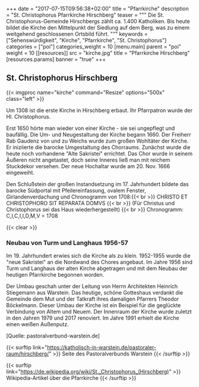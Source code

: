 +++
date = "2017-07-15T09:56:38+02:00"
title = "Pfarrkirche"
description = "St. Christophorus Pfarrkirche Hirschberg"
teaser = """
Die St. Christophorus-Gemeinde Hirschbergs zählt ca. 1.400 Katholiken. Bis heute bildet die Kirche den Mittelpunkt der Siedlung auf dem Berg, was zu einem weitgehend geschlossenen Ortsbild führt.
"""
keywords = ["Sehenswürdigkeit", "Kirche", "Pfarrkirche", "St. Christophorus"]
categories = ["poi"]
categories_weight = 10
[menu.main]
    parent = "poi"    
weight = 10
[[resources]]
    src = "kirche.jpg"
    title = "Pfarrkirche Hirschberg"
[resources.params]
    banner = "true"
+++

## St. Christophorus Hirschberg

{{< imgproc name="kirche" command="Resize" options="500x" class="left" >}}

Um 1308 ist die erste Kirche in Hirschberg erbaut. Ihr Pfarrpatron wurde der Hl. Christophorus.

Erst 1650 hörte man wieder von einer Kirche - sie sei ungepflegt und baufällig. Die Um- und Neugestaltung der Kirche begann 1660. Der Freiherr Rab Gaudenz von und zu Weichs wurde zum großen Wohltäter der Kirche. Er iniziierte die barocke Umgestaltung des Chorraums. Zunächst wurde die heute noch vorhandene "Alte Sakristei" errichtet. Das Chor wurde in seinem Äußeren nicht angetastet, doch seine Inneres ließ man mit reichem Stuckdekor versehen. Der neue Hochaltar wurde am 20. Nov. 1666 eingeweiht.

Den Schlußstein der großen Instandsetzung im 17. Jahrhundert bildete das barocke Südportal mit Pfeilereinfassung, ovalem Fenster, Girlandenverdachung und Chronogramm von 1708:{{< br >}}
CHRISTO ET CHRISTOPHORO SIT REPARATA DOMVS {{< br >}}
(Für Christus und Christophorus sei das Haus wiederhergestellt) {{< br >}}
Chronogramm: C,I,C,I,I,D,M,V = 1708

{{< clear >}}

### Neubau von Turm und Langhaus 1956-57

Im 19. Jahrhundert erwies sich die Kirche als zu klein. 1952-1955 wurde die "neue Sakristei" an die Nordwand des Chores angebaut. Im Jahre 1956 sind Turm und Langhaus der alten Kirche abgetragen und mit dem Neubau der heutigen Pfarrkirche begonnen worden.

Der Umbau geschah unter der Leitung von Herrn Architekten Heinrich Stiegemann aus Warstein. Das heutige, schöne Gotteshaus verdankt die Gemeinde dem Mut und der Tatkraft ihres damaligen Pfarrers Theodor Böckelmann. Dieser Umbau der Kirche ist ein Beispiel für die geglückte Verbindung von Altem und Neuem. Der Innenraum der Kirche wurde zuletzt in den Jahren 1979 und 2017 renoviert. Im Jahre 1991 erhielt die Kirche einen weißen Außenputz.

[Quelle: pastoralverbund-warstein.de]

{{< surftip link="https://katholisch-in-warstein.de/pastoraler-raum/hirschberg/" >}}
 Seite des Pastoralverbunds Warstein
{{< /surftip >}}

{{< surftip link="https://de.wikipedia.org/wiki/St._Christophorus_(Hirschberg)" >}}
 Wikipedia-Artikel über die Pfarrkirche
{{< /surftip >}}